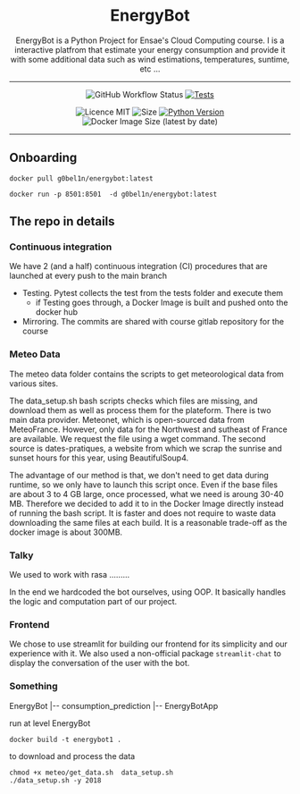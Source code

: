 <h1 align="center">
  EnergyBot
  <br/>
</h1>


<p align="center">EnergyBot is a Python Project for Ensae's Cloud Computing course.  I is  a interactive platfrom that estimate your energy consumption and provide it with some additional data such as wind estimations, temperatures, suntime, etc ... <br/> </p>

---
<p align="center">
<img alt="GitHub Workflow Status" src="https://img.shields.io/github/actions/workflow/status/g0bel1n/energybot/energybot_test.yml?label=Test%20%26%20Docker%20build&style=for-the-badge">
<a href="https://github.com/g0bel1n/EnergyBot/actions/workflows/gitlab_mirror.yml" 
target="_blank"><img src="https://img.shields.io/github/actions/workflow/status/g0bel1n/EnergyBot/gitlab_mirror.yml?label=GitLab%20Mirror&style=for-the-badge" alt="Tests" /></a>
</p>

<p align="center">
<img src="https://img.shields.io/github/license/g0bel1n/EnergyBot?style=for-the-badge" alt="Licence MIT" />
<img src="https://img.shields.io/github/repo-size/g0bel1N/EnergyBot?style=for-the-badge" alt="Size" />
<a href="https://www.python.org/downloads/release/python-390/" 
target="_blank"><img src="https://img.shields.io/badge/python-3.9-blue.svg?style=for-the-badge" alt="Python Version" /></a>
<img alt="Docker Image Size (latest by date)" src="https://img.shields.io/docker/image-size/g0bel1n/energybot?style=for-the-badge">
</p>

---

## Onboarding 


```
docker pull g0bel1n/energybot:latest
```
```
docker run -p 8501:8501  -d g0bel1n/energybot:latest
```


## The repo in details

### Continuous integration

We have 2 (and a half) continuous integration (CI) procedures that are launched at every push to the main branch
-  Testing. Pytest collects the test from the tests folder and execute them
   -  if Testing goes through, a Docker Image is built and pushed onto the docker hub
- Mirroring. The commits are shared with course gitlab repository for the course

### Meteo Data

The meteo data folder contains the scripts to get meteorological data from various sites. 

The data_setup.sh bash scripts checks which files are missing, and download them as well as process them for the plateform. 
There is two main data provider. Meteonet, which is open-sourced data from MeteoFrance. However, only data for the Northwest and sutheast of France are available. We request the file using a wget command.
The second source is dates-pratiques, a website from which we scrap the sunrise and sunset hours for this year, using BeautifulSoup4.

The advantage of our method is that, we don't need to get data during runtime, so we only have to launch this script once.
Even if the base files are about 3 to 4 GB large, once processed, what we need is aroung 30-40 MB. Therefore we decided to add it to in the Docker Image directly instead of running the bash script. It is faster and does not require to waste data downloading the same files at each build. It is a reasonable trade-off as the docker image is about 300MB.

### Talky

We used to work with rasa .........

In the end we hardcoded the bot ourselves, using OOP. It basically handles the logic and computation part of our project.


### Frontend

We chose to use streamlit for building our frontend for its simplicity and our experience with it. We also used a non-official package `streamlit-chat` to display the conversation of the user with the bot. 

### Something

EnergyBot 
    |-- consumption_prediction
    |-- EnergyBotApp  

run at level EnergyBot

```
docker build -t energybot1 . 
```

to download and process the data 

```
chmod +x meteo/get_data.sh  data_setup.sh
./data_setup.sh -y 2018
```